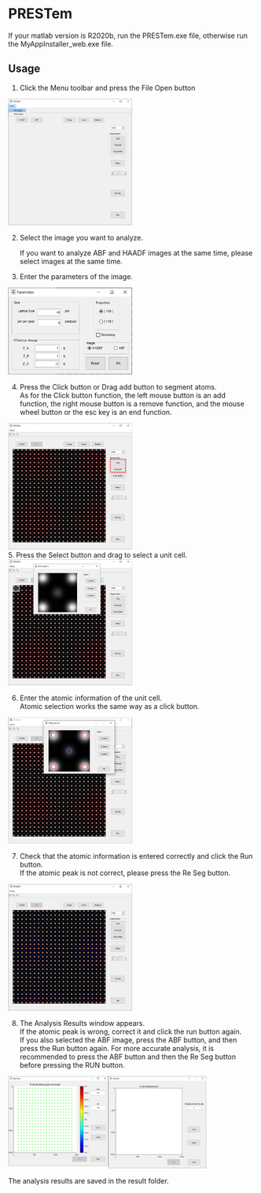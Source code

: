 # PRESTem   

If your matlab version is R2020b, run the PRESTem.exe file, otherwise run the MyAppInstaller_web.exe file.   


## Usage   

1. Click the Menu toolbar and press the File Open button   
<img src= "././imgs/file_open.png" width="50%" height="50%">

   
2. Select the image you want to analyze.   

    If you want to analyze ABF and HAADF images at the same time, please select images at the same time.   
    
        
3. Enter the parameters of the image.
 
<img src= "././imgs/parameter.png" width="50%" height="50%">
  
4. Press the Click button or Drag add button to segment atoms.   
   As for the Click button function, the left mouse button is an add function, the right mouse button is a remove function, and the mouse wheel button or the esc key is an end function.
<img src= "././imgs/segmentation.png" width="50%" height="50%">
</br> 
5. Press the Select button and drag to select a unit cell.
<img src= "././imgs/select.png" width="50%" height="50%">
 
 
6. Enter the atomic information of the unit cell.   
   Atomic selection works the same way as a click button.
<img src= "././imgs/select_2.png" width="50%" height="50%">

7. Check that the atomic information is entered correctly and click the Run button.   
   If the atomic peak is not correct, please press the Re Seg button.
<img src= "././imgs/run.png" width="50%" height="50%">

8. The Analysis Results window appears.   
   If the atomic peak is wrong, correct it and click the run button again.   
   If you also selected the ABF image, press the ABF button, and then press the Run button again.
   For more accurate analysis, it is recommended to press the ABF button and then the Re Seg button before pressing the RUN button.

<img src= "././imgs/run_2.png" width="80%" height="80%">

   The analysis results are saved in the result folder.
   


